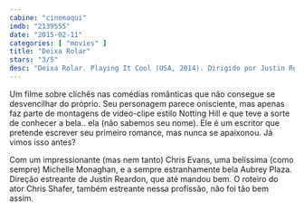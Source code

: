 ```yaml
---
cabine: "cinemaqui"
imdb: "2139555"
date: "2015-02-11"
categories: [ "movies" ]
title: "Deixa Rolar"
stars: "3/5"
desc: "Deixa Rolar. Playing It Cool (USA, 2014). Dirigido por Justin Reardon. Escrito por Chris Shafer, Paul Vicknair. Com Chris Evans, Michelle Monaghan, Aubrey Plaza, Ioan Gruffudd, Topher Grace, Ashley Tisdale, Patrick Warburton, Martin Starr, Luke Wilson."
---
```

Um filme sobre clichês nas comédias românticas que não consegue se desvencilhar do próprio. Seu personagem parece onisciente, mas apenas faz parte de montagens de video-clipe estilo Notting Hill e que teve a sorte de conhecer a bela.. ela (não sabemos seu nome). Ele é um escritor que pretende escrever seu primeiro romance, mas nunca se apaixonou. Já vimos isso antes?

Com um impressionante (mas nem tanto) Chris Evans, uma belíssima (como sempre) Michelle Monaghan, e a sempre estranhamente bela Aubrey Plaza. Direção estreante de Justin Reardon, que até mandou bem. O roteiro do ator Chris Shafer, também estreante nessa profissão, não foi tão bem assim.
